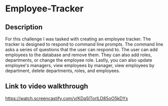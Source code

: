 # Employee-Tracker

## Description

For this challenge I was tasked with creating an employee tracker. The tracker is designed to respond to  command line prompts. The command line asks a series of questions that the user can respond to. The user can add employees to the database and remove them. They can also add roles, departments, or change the employee role. Lastly, you can also update employee's managers, view employees by manager, view employees by department, delete departments, roles, and employees. 

## Link to video walkthrough

https://watch.screencastify.com/v/KDa5lTorlLD85oO5kDYx

